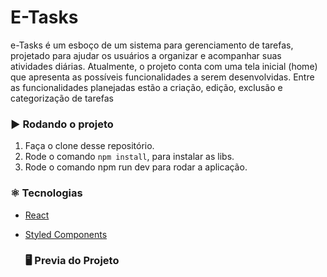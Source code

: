 # E-Tasks

e-Tasks é um esboço de um sistema para gerenciamento de tarefas, projetado para ajudar os usuários a organizar e acompanhar suas atividades diárias. Atualmente, o projeto conta com uma tela inicial (home) que apresenta as possíveis funcionalidades a serem desenvolvidas. Entre as funcionalidades planejadas estão a criação, edição, exclusão e categorização de tarefas

### :arrow_forward: Rodando o projeto

1. Faça o clone desse repositório.
2. Rode o comando `npm install`, para instalar as libs.
3. Rode o comando npm run dev para rodar a aplicação. 

### :atom_symbol: Tecnologias 
* [React](https://react.dev/)
* [Styled Components](https://styled-components.com/)

  ### :desktop_computer: Previa do Projeto
